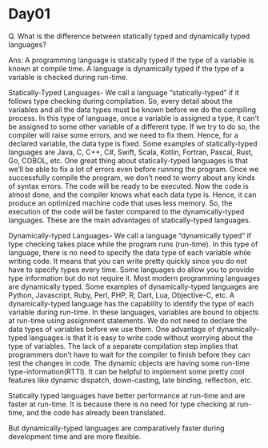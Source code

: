 # Day01

Q. What is the difference between statically typed and dynamically typed languages?

Ans:
A programming language is statically typed if the type of a variable is known at compile time. A language is dynamically typed if the type of a variable is checked during run-time.

Statically-Typed Languages-
        We call a language “statically-typed” if it follows type checking during compilation. So, every detail about the variables and all the data types must be known before we do the compiling process.
        In this type of language, once a variable is assigned a type, it can’t be assigned to some other variable of a different type. If we try to do so, the compiler will raise some errors, and we need to fix them. Hence, for a declared variable, the data type is fixed.
        Some examples of statically-typed languages are Java, C, C++, C#, Swift, Scala, Kotlin, Fortran, Pascal, Rust, Go, COBOL, etc.
        One great thing about statically-typed languages is that we’ll be able to fix a lot of errors even before running the program. Once we successfully compile the program, we don’t need to worry about any kinds of syntax errors. The code will be ready to be executed.
        Now the code is almost done, and the compiler knows what each data type is. Hence, it can produce an optimized machine code that uses less memory. So, the execution of the code will be faster compared to the dynamically-typed languages. These are the main advantages of statically-typed languages.
        
Dynamically-typed Languages-
        We call a language “dynamically typed” if type checking takes place while the program runs (run-time). In this type of language, there is no need to specify the data type of each variable while writing code.
        It means that you can write pretty quickly since you do not have to specify types every time. Some languages do allow you to provide type information but do not require it.
        Most modern programming languages are dynamically typed. Some examples of dynamically-typed languages are Python, Javascript, Ruby, Perl, PHP, R, Dart, Lua, Objective-C, etc.
        A dynamically-typed language has the capability to identify the type of each variable during run-time. In these languages, variables are bound to objects at run-time using assignment statements. We do not need to declare the data types of variables before we use them.
        One advantage of dynamically-typed languages is that it is easy to write code without worrying about the type of variables. The lack of a separate compilation step implies that programmers don’t have to wait for the compiler to finish before they can test the changes in code.
        The dynamic objects are having some run-time type-information(RTTI). It can be helpful to implement some pretty cool features like dynamic dispatch, down-casting, late binding, reflection, etc.
        
Statically typed languages have better performance at run-time and are faster at run-time. It is because there is no need for type checking at run-time, and the code has already been translated.

But dynamically-typed languages are comparatively faster during development time and are more flexible.
